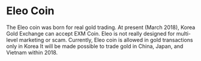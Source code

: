 <h1>Eleo Coin</h1>


The Eleo coin was born for real gold trading. At present (March 2018), Korea Gold Exchange can accept EXM Coin.
Eleo is not really designed for multi-level marketing or scam.
Currently, Eleo coin is allowed in gold transactions only in Korea
It will be made possible to trade gold in China, Japan, and Vietnam within 2018.
